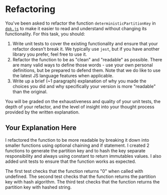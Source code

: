 # Refactoring

You've been asked to refactor the function `deterministicPartitionKey` in [`dpk.js`](dpk.js) to make it easier to read and understand without changing its functionality. For this task, you should:

1. Write unit tests to cover the existing functionality and ensure that your refactor doesn't break it. We typically use `jest`, but if you have another library you prefer, feel free to use it.
2. Refactor the function to be as "clean" and "readable" as possible. There are many valid ways to define those words - use your own personal definitions, but be prepared to defend them. Note that we do like to use the latest JS language features when applicable.
3. Write up a brief (~1 paragraph) explanation of why you made the choices you did and why specifically your version is more "readable" than the original.

You will be graded on the exhaustiveness and quality of your unit tests, the depth of your refactor, and the level of insight into your thought process provided by the written explanation.

## Your Explanation Here

I refactored the function to be more readable by breaking it down into smaller functions using optional chaining and if statement.
I created 2 functions to generate the partition key and to hash the key separate responsibility and always using constant to return immutables values.
I also added unit tests to ensure that the function works as expected.

The first test checks that the function returns "0" when called with undefined.
The second test checks that the function returns the partition key with hash algorithm.
The third test checks that the function returns the partition key with hashed string.